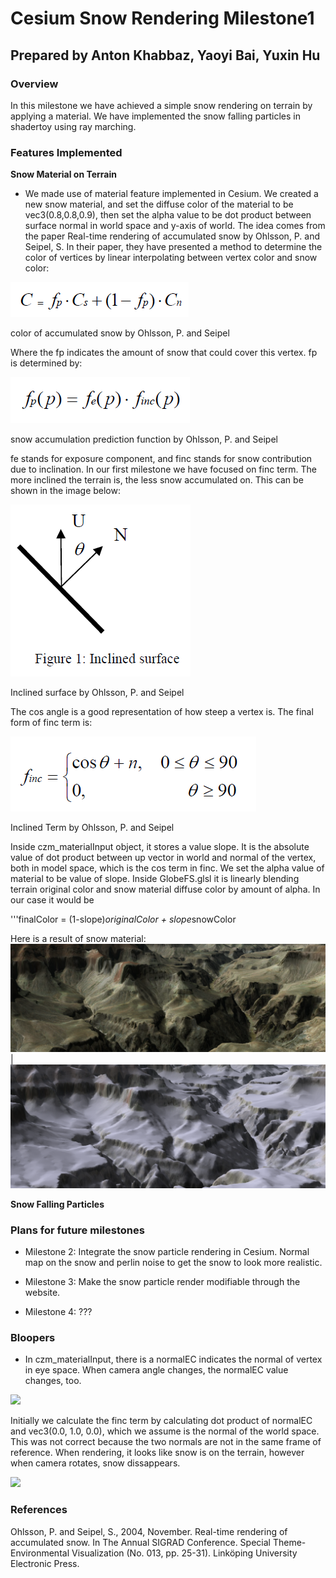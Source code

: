# Cesium Snow Rendering Milestone1

## Prepared by Anton Khabbaz, Yaoyi Bai, Yuxin Hu

### Overview

In this milestone we have achieved a simple snow rendering on terrain by applying a material. We have implemented the snow falling particles in shadertoy using ray marching.

### Features Implemented

**Snow Material on Terrain**

* We made use of material feature implemented in Cesium. We created a new snow material, and set the diffuse color of the material to be vec3(0.8,0.8,0.9), then set the alpha value to be dot product between surface normal in world space and y-axis of world. The idea comes from the paper Real-time rendering of accumulated snow by Ohlsson, P. and Seipel, S. In their paper, they have presented a method to determine the color of vertices by linear interpolating between vertex color and snow color:

![](/image/FullSnowEquation.PNG)
<p>color of accumulated snow by Ohlsson, P. and Seipel</p>

Where the fp indicates the amount of snow that could cover this vertex. fp is determined by:

![](/image/SnowAccumulatePredictionFuntion.PNG)
<p>snow accumulation prediction function by Ohlsson, P. and Seipel</p>

fe stands for exposure component, and finc stands for snow contribution due to inclination. In our first milestone we have focused on finc term. The more inclined the terrain is, the less snow accumulated on. This can be shown in the image below:

![](/image/SnowAccumulationFunctionInclined.PNG)
<p>Inclined surface by Ohlsson, P. and Seipel</p>

The cos angle is a good representation of how steep a vertex is. The final form of finc term is:

![](/image/SnowAccumulationFuncInclinedEquation.PNG)
<p>Inclined Term by Ohlsson, P. and Seipel</p>

Inside czm_materialInput object, it stores a value slope. It is the absolute value of dot product between up vector in world and normal of the vertex, both in model space, which is the cos term in finc. We set the alpha value of material to be value of slope. Inside GlobeFS.glsl it is linearly blending terrain original color and snow material diffuse color by amount of alpha. In our case it would be 

'''finalColor = (1-slope)*originalColor + slope*snowColor 

Here is a result of snow material:
![Grand Canyon Without Snow](/image/GrandCanyonNoSnow17Nov.PNG)  |  ![Grand Canyon With Snow](/image/GrandCanyonWithSnow.PNG)

**Snow Falling Particles**

### Plans for future milestones

* Milestone 2: Integrate the snow particle rendering in Cesium. Normal map on the snow and perlin noise to get the snow to look more realistic. 

* Milestone 3: Make the snow particle render modifiable through the website.

* Milestone 4: ???

### Bloopers
* In czm_materialInput, there is a normalEC indicates the normal of vertex in eye space. When camera angle changes, the normalEC value changes, too.

![](/image/TerrainNormalEyeSpace.gif)

Initially we calculate the finc term by calculating dot product of normalEC and vec3(0.0, 1.0, 0.0), which we assume is the normal of the world space. This was not correct because the two normals are not in the same frame of reference. When rendering, it looks like snow is on the terrain, however when camera rotates, snow dissappears. 

![](/image/SnowRenderBlooper.gif)

### References

Ohlsson, P. and Seipel, S., 2004, November. Real-time rendering of accumulated snow. In The Annual SIGRAD Conference. Special Theme-Environmental Visualization (No. 013, pp. 25-31). Linköping University Electronic Press.


